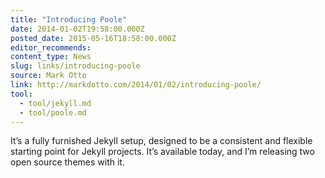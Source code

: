 ```yaml
---
title: "Introducing Poole"
date: 2014-01-02T19:58:00.000Z
posted_date: 2015-05-16T18:58:00.000Z
editor_recommends:
content_type: News
slug: links/introducing-poole
source: Mark Otto
link: http://markdotto.com/2014/01/02/introducing-poole/
tool:
  - tool/jekyll.md
  - tool/poole.md
---
```

It’s a fully furnished Jekyll setup, designed to be a consistent and flexible starting point for Jekyll projects. It’s available today, and I’m releasing two open source themes with it.
